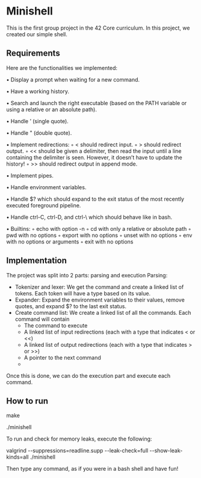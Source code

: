 # Minishell

This is the first group project in the 42 Core curriculum.
In this project, we created our simple shell.

## Requirements

Here are the functionalities we implemented:

• Display a prompt when waiting for a new command.

• Have a working history.

• Search and launch the right executable (based on the PATH variable or using a relative or an absolute path).

• Handle ’ (single quote).

• Handle " (double quote).

• Implement redirections:
◦   < should redirect input.
◦   > should redirect output.
◦   << should be given a delimiter, then read the input until a line containing the
delimiter is seen. However, it doesn’t have to update the history!
◦   >> should redirect output in append mode.

• Implement pipes.

• Handle environment variables.

• Handle $? which should expand to the exit status of the most recently executed
foreground pipeline.

• Handle ctrl-C, ctrl-D, and ctrl-\ which should behave like in bash.

• Builtins:
◦   echo with option -n
◦   cd with only a relative or absolute path
◦   pwd with no options
◦   export with no options
◦   unset with no options
◦   env with no options or arguments
◦   exit with no options

## Implementation

The project was split into 2 parts: parsing and execution
Parsing:
- Tokenizer and lexer: We get the command and create a linked list of tokens. Each token will have a type based on its value.
- Expander: Expand the environment variables to their values, remove quotes, and expand $? to the last exit status.
- Create command list: We create a linked list of all the commands. Each command will contain
    - The command to execute
    - A linked list of input redirections (each with a type that indicates < or <<)
    - A linked list of output redirections (each with a type that indicates > or >>)
    - A pointer to the next command
    - 
Once this is done, we can do the execution part and execute each command.

## How to run

make

./minishell

To run and check for memory leaks, execute the following:

valgrind --suppressions=readline.supp --leak-check=full --show-leak-kinds=all ./minishell

Then type any command, as if you were in a bash shell and have fun!






